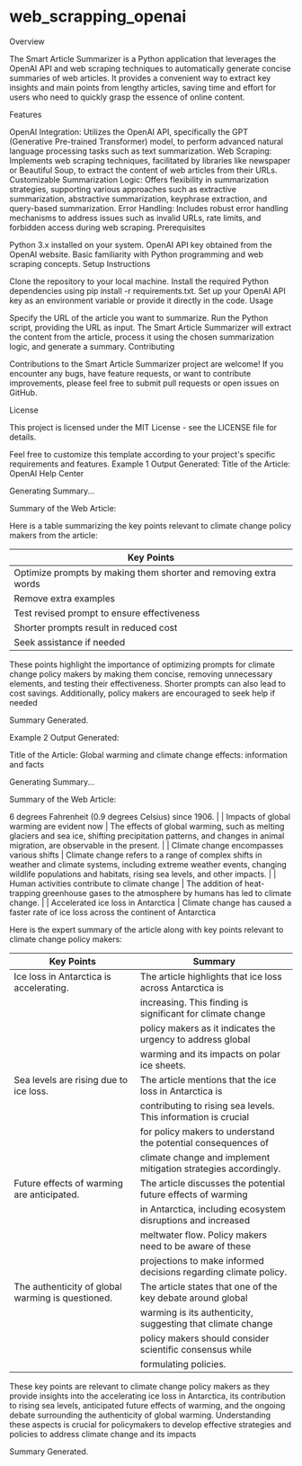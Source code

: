 # web_scrapping_openai

Overview

The Smart Article Summarizer is a Python application that leverages the OpenAI API and web scraping techniques to automatically generate concise summaries of web articles. It provides a convenient way to extract key insights and main points from lengthy articles, saving time and effort for users who need to quickly grasp the essence of online content.

Features

OpenAI Integration: Utilizes the OpenAI API, specifically the GPT (Generative Pre-trained Transformer) model, to perform advanced natural language processing tasks such as text summarization.
Web Scraping: Implements web scraping techniques, facilitated by libraries like newspaper or Beautiful Soup, to extract the content of web articles from their URLs.
Customizable Summarization Logic: Offers flexibility in summarization strategies, supporting various approaches such as extractive summarization, abstractive summarization, keyphrase extraction, and query-based summarization.
Error Handling: Includes robust error handling mechanisms to address issues such as invalid URLs, rate limits, and forbidden access during web scraping.
Prerequisites

Python 3.x installed on your system.
OpenAI API key obtained from the OpenAI website.
Basic familiarity with Python programming and web scraping concepts.
Setup Instructions

Clone the repository to your local machine.
Install the required Python dependencies using pip install -r requirements.txt.
Set up your OpenAI API key as an environment variable or provide it directly in the code.
Usage

Specify the URL of the article you want to summarize.
Run the Python script, providing the URL as input.
The Smart Article Summarizer will extract the content from the article, process it using the chosen summarization logic, and generate a summary.
Contributing

Contributions to the Smart Article Summarizer project are welcome! If you encounter any bugs, have feature requests, or want to contribute improvements, please feel free to submit pull requests or open issues on GitHub.

License

This project is licensed under the MIT License - see the LICENSE file for details.

Feel free to customize this template according to your project's specific requirements and features.
Example 1 Output Generated:
Title of the Article: OpenAI Help Center

Generating Summary...

Summary of the Web Article:

 Here is a table summarizing the key points relevant to climate change policy makers from the article:

| Key Points                                                       |
|------------------------------------------------------------------|
| Optimize prompts by making them shorter and removing extra words |
| Remove extra examples                                            |
| Test revised prompt to ensure effectiveness                      |
| Shorter prompts result in reduced cost                           |
| Seek assistance if needed                                        |

These points highlight the importance of optimizing prompts for climate change policy makers by making them concise, removing unnecessary elements, and testing their effectiveness. Shorter prompts can also lead to cost savings. Additionally, policy makers are encouraged to seek help if needed

Summary Generated.

Example 2 Output Generated:

Title of the Article: Global warming and climate change effects: information and facts

Generating Summary...


Summary of the Web Article:

 6 degrees Fahrenheit (0.9 degrees Celsius) since 1906.                |
| Impacts of global warming are evident now         | The effects of global warming, such as melting glaciers and sea ice, shifting precipitation patterns, and changes in animal migration, are observable in the present.                                 |
| Climate change encompasses various shifts         | Climate change refers to a range of complex shifts in weather and climate systems, including extreme weather events, changing wildlife populations and habitats, rising sea levels, and other impacts. |
| Human activities contribute to climate change     | The addition of heat-trapping greenhouse gases to the atmosphere by humans has led to climate change.                                  |
| Accelerated ice loss in Antarctica                | Climate change has caused a faster rate of ice loss across the continent of Antarctica 

Here is the expert summary of the article along with key points relevant to climate change policy makers:
  
| Key Points                                        | Summary                                                         |
|---------------------------------------------------|-----------------------------------------------------------------|
| Ice loss in Antarctica is accelerating.           | The article highlights that ice loss across Antarctica is       |
|                                                   | increasing. This finding is significant for climate change      |
|                                                   | policy makers as it indicates the urgency to address global     |
|                                                   | warming and its impacts on polar ice sheets.                    |
| Sea levels are rising due to ice loss.            | The article mentions that the ice loss in Antarctica is         |
|                                                   | contributing to rising sea levels. This information is crucial  |
|                                                   | for policy makers to understand the potential consequences of   |
|                                                   | climate change and implement mitigation strategies accordingly. |
| Future effects of warming are anticipated.        | The article discusses the potential future effects of warming   |
|                                                   | in Antarctica, including ecosystem disruptions and increased    |
|                                                   | meltwater flow. Policy makers need to be aware of these         |
|                                                   | projections to make informed decisions regarding climate policy.|
| The authenticity of global warming is questioned. | The article states that one of the key debate around global     |
|                                                   | warming is its authenticity, suggesting that climate change     |
|                                                   | policy makers should consider scientific consensus while        |
|                                                   | formulating policies.                                           |

These key points are relevant to climate change policy makers as they provide insights into the accelerating ice loss in Antarctica, its contribution to rising sea levels, anticipated future effects of warming, and the ongoing debate surrounding the authenticity of global warming. Understanding these aspects is crucial for policymakers to develop effective strategies and policies to address climate change and its impacts

Summary Generated.
